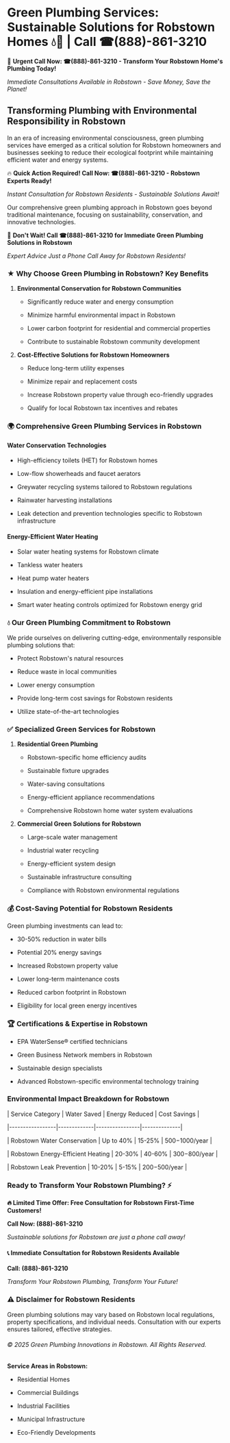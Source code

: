 # Green Plumbing Services: Sustainable Solutions for Robstown Homes 💧🌿 | Call ☎(888)-861-3210

🚨 **Urgent Call Now: ☎(888)-861-3210 - Transform Your Robstown Home's Plumbing Today!**
*Immediate Consultations Available in Robstown - Save Money, Save the Planet!*

## Transforming Plumbing with Environmental Responsibility in Robstown

In an era of increasing environmental consciousness, green plumbing services have emerged as a critical solution for Robstown homeowners and businesses seeking to reduce their ecological footprint while maintaining efficient water and energy systems. 

🔥 **Quick Action Required! Call Now: ☎(888)-861-3210 - Robstown Experts Ready!**
*Instant Consultation for Robstown Residents - Sustainable Solutions Await!*

Our comprehensive green plumbing approach in Robstown goes beyond traditional maintenance, focusing on sustainability, conservation, and innovative technologies.

🚨 **Don't Wait! Call ☎(888)-861-3210 for Immediate Green Plumbing Solutions in Robstown**
*Expert Advice Just a Phone Call Away for Robstown Residents!*

### ★ Why Choose Green Plumbing in Robstown? Key Benefits

1. **Environmental Conservation for Robstown Communities** 
   - Significantly reduce water and energy consumption
   - Minimize harmful environmental impact in Robstown
   - Lower carbon footprint for residential and commercial properties
   - Contribute to sustainable Robstown community development

2. **Cost-Effective Solutions for Robstown Homeowners** 
   - Reduce long-term utility expenses
   - Minimize repair and replacement costs
   - Increase Robstown property value through eco-friendly upgrades
   - Qualify for local Robstown tax incentives and rebates

### 🌍 Comprehensive Green Plumbing Services in Robstown

#### Water Conservation Technologies
- High-efficiency toilets (HET) for Robstown homes
- Low-flow showerheads and faucet aerators
- Greywater recycling systems tailored to Robstown regulations
- Rainwater harvesting installations
- Leak detection and prevention technologies specific to Robstown infrastructure

#### Energy-Efficient Water Heating
- Solar water heating systems for Robstown climate
- Tankless water heaters
- Heat pump water heaters
- Insulation and energy-efficient pipe installations
- Smart water heating controls optimized for Robstown energy grid

### 💧 Our Green Plumbing Commitment to Robstown

We pride ourselves on delivering cutting-edge, environmentally responsible plumbing solutions that:
- Protect Robstown's natural resources
- Reduce waste in local communities
- Lower energy consumption
- Provide long-term cost savings for Robstown residents
- Utilize state-of-the-art technologies

### ✅ Specialized Green Services for Robstown

1. **Residential Green Plumbing**
   - Robstown-specific home efficiency audits
   - Sustainable fixture upgrades
   - Water-saving consultations
   - Energy-efficient appliance recommendations
   - Comprehensive Robstown home water system evaluations

2. **Commercial Green Solutions for Robstown**
   - Large-scale water management
   - Industrial water recycling
   - Energy-efficient system design
   - Sustainable infrastructure consulting
   - Compliance with Robstown environmental regulations

### 💰 Cost-Saving Potential for Robstown Residents

Green plumbing investments can lead to:
- 30-50% reduction in water bills
- Potential 20% energy savings
- Increased Robstown property value
- Lower long-term maintenance costs
- Reduced carbon footprint in Robstown
- Eligibility for local green energy incentives

### 🏆 Certifications & Expertise in Robstown

- EPA WaterSense® certified technicians
- Green Business Network members in Robstown
- Sustainable design specialists
- Advanced Robstown-specific environmental technology training

### Environmental Impact Breakdown for Robstown

| Service Category | Water Saved | Energy Reduced | Cost Savings |
|-----------------|-------------|----------------|--------------|
| Robstown Water Conservation | Up to 40% | 15-25% | $500-$1000/year |
| Robstown Energy-Efficient Heating | 20-30% | 40-60% | $300-$800/year |
| Robstown Leak Prevention | 10-20% | 5-15% | $200-$500/year |

### Ready to Transform Your Robstown Plumbing? ⚡

**🔥 Limited Time Offer: Free Consultation for Robstown First-Time Customers!**

**Call Now: (888)-861-3210**
*Sustainable solutions for Robstown are just a phone call away!*

#### 📞 Immediate Consultation for Robstown Residents Available

**Call: (888)-861-3210**
*Transform Your Robstown Plumbing, Transform Your Future!*

### ⚠️ Disclaimer for Robstown Residents

Green plumbing solutions may vary based on Robstown local regulations, property specifications, and individual needs. Consultation with our experts ensures tailored, effective strategies.

###### © 2025 Green Plumbing Innovations in Robstown. All Rights Reserved.

**Service Areas in Robstown:** 
- Residential Homes
- Commercial Buildings
- Industrial Facilities
- Municipal Infrastructure
- Eco-Friendly Developments